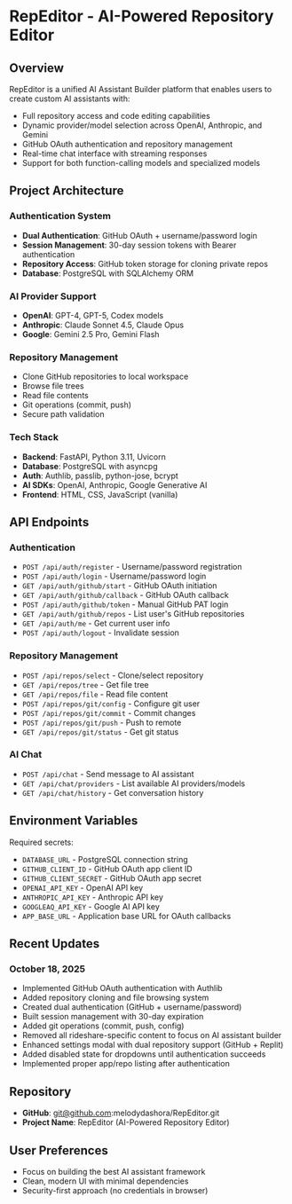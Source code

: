 # RepEditor - AI-Powered Repository Editor

## Overview
RepEditor is a unified AI Assistant Builder platform that enables users to create custom AI assistants with:
- Full repository access and code editing capabilities
- Dynamic provider/model selection across OpenAI, Anthropic, and Gemini
- GitHub OAuth authentication and repository management
- Real-time chat interface with streaming responses
- Support for both function-calling models and specialized models

## Project Architecture

### Authentication System
- **Dual Authentication**: GitHub OAuth + username/password login
- **Session Management**: 30-day session tokens with Bearer authentication
- **Repository Access**: GitHub token storage for cloning private repos
- **Database**: PostgreSQL with SQLAlchemy ORM

### AI Provider Support
- **OpenAI**: GPT-4, GPT-5, Codex models
- **Anthropic**: Claude Sonnet 4.5, Claude Opus
- **Google**: Gemini 2.5 Pro, Gemini Flash

### Repository Management
- Clone GitHub repositories to local workspace
- Browse file trees
- Read file contents
- Git operations (commit, push)
- Secure path validation

### Tech Stack
- **Backend**: FastAPI, Python 3.11, Uvicorn
- **Database**: PostgreSQL with asyncpg
- **Auth**: Authlib, passlib, python-jose, bcrypt
- **AI SDKs**: OpenAI, Anthropic, Google Generative AI
- **Frontend**: HTML, CSS, JavaScript (vanilla)

## API Endpoints

### Authentication
- `POST /api/auth/register` - Username/password registration
- `POST /api/auth/login` - Username/password login
- `GET /api/auth/github/start` - GitHub OAuth initiation
- `GET /api/auth/github/callback` - GitHub OAuth callback
- `POST /api/auth/github/token` - Manual GitHub PAT login
- `GET /api/auth/github/repos` - List user's GitHub repositories
- `GET /api/auth/me` - Get current user info
- `POST /api/auth/logout` - Invalidate session

### Repository Management
- `POST /api/repos/select` - Clone/select repository
- `GET /api/repos/tree` - Get file tree
- `GET /api/repos/file` - Read file content
- `POST /api/repos/git/config` - Configure git user
- `POST /api/repos/git/commit` - Commit changes
- `POST /api/repos/git/push` - Push to remote
- `GET /api/repos/git/status` - Get git status

### AI Chat
- `POST /api/chat` - Send message to AI assistant
- `GET /api/chat/providers` - List available AI providers/models
- `GET /api/chat/history` - Get conversation history

## Environment Variables
Required secrets:
- `DATABASE_URL` - PostgreSQL connection string
- `GITHUB_CLIENT_ID` - GitHub OAuth app client ID
- `GITHUB_CLIENT_SECRET` - GitHub OAuth app secret
- `OPENAI_API_KEY` - OpenAI API key
- `ANTHROPIC_API_KEY` - Anthropic API key
- `GOOGLEAQ_API_KEY` - Google AI API key
- `APP_BASE_URL` - Application base URL for OAuth callbacks

## Recent Updates

### October 18, 2025
- Implemented GitHub OAuth authentication with Authlib
- Added repository cloning and file browsing system
- Created dual authentication (GitHub + username/password)
- Built session management with 30-day expiration
- Added git operations (commit, push, config)
- Removed all rideshare-specific content to focus on AI assistant builder
- Enhanced settings modal with dual repository support (GitHub + Replit)
- Added disabled state for dropdowns until authentication succeeds
- Implemented proper app/repo listing after authentication

## Repository
- **GitHub**: git@github.com:melodydashora/RepEditor.git
- **Project Name**: RepEditor (AI-Powered Repository Editor)

## User Preferences
- Focus on building the best AI assistant framework
- Clean, modern UI with minimal dependencies
- Security-first approach (no credentials in browser)
